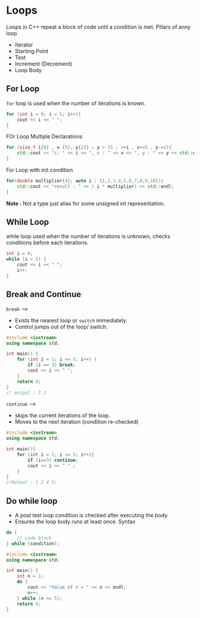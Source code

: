 # Loops

Loops in C++ repeat a block of code until a condition is met.
Pillars of anny loop
* Iterator
* Starting Point
* Test
* Increment (Decrement)
* Loop Body

## For Loop
`for` loop is used when the number of iterations is known.

```cpp
for (int i = 0; i < 5; i++){
    cout << i << " ";
}
```
FOr Loop Multiple Declarations
```cpp
for (size_t i{0} , x {5}, y{22} ; y > 15 ; ++i , x+=5 , y-=1){
    std::cout << "i: " << i << ", x : " << x << ", y : " << y << std::endl;
}
```

For Loop with init condition
```cpp
for(double multiplier{4}; auto i : {1,2,3,4,5,6,7,8,9,10}){
    std::cout << "result : " << ( i * multiplier) << std::endl;
}
```

**Note :** Not a type just alias for some unsigned int representation. 


## While Loop
while loop used when the number of iterations is unknown, checks conditions before each iterations.

```cpp
int i = 0;
while (i < 5) {
    cout << i << " ";
    i++;
}
```

## Break and Continue
`break` -->
* Exists the nearest loop or `switch` immediately.
* Control jumps out of the loop/ switch.

```cpp
#include <iostream>
using namespace std;

int main() {
    for (int i = 1; i <= 5; i++) {
        if (i == 3) break;  
        cout << i << " ";  
    }
    return 0;
}
// output : 1 2
```

`continue` -->
* skips the current iterations of the loop.
* Moves to the next iteration (condition re-checked)
```cpp
#include <iostream>
using namespace std;

int main(){
    for (int i = 1; i <= 5; i++){
        if (i==3) continue;
        cout << i << " " ;
    }
}
//Output : 1 2 4 5;
```


## Do while loop
* A post test loop condition is checked after executing the body.
* Ensures the loop body runs at least once.
 Syntax
```cpp
do {
    // code block
} while (condition);

```

```cpp
#include <iostream>
using namespace std;

int main() {
    int n = 1;
    do {
        cout << "Value of n = " << n << endl;
        n++;
    } while (n <= 5);
    return 0;
}
```


